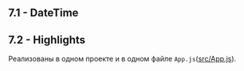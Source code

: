 ## 7.1 - DateTime


## 7.2 - Highlights


Реализованы в одном проекте и в одном файле `App.js`([src/App.js](src/App.js)).


